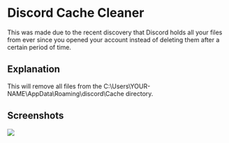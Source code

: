 # Discord Cache Cleaner

This was made due to the recent discovery that Discord holds all your files from ever since you opened your account instead of deleting them after a certain period of time.

## Explanation
This will remove all files from the C:\Users\YOUR-NAME\AppData\Roaming\discord\Cache directory.

## Screenshots
<img src="https://i.imgur.com/5ic7vS1.png">
